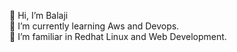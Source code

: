 👋 Hi, I’m Balaji </br>
🌱 I’m currently learning Aws and Devops. </br>
👀 I’m familiar in Redhat Linux and Web Development.
